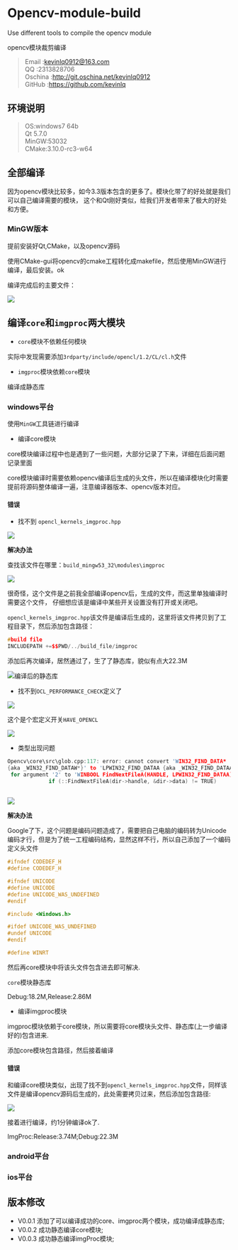 # Opencv-module-build
Use different tools to compile the opencv module

opencv模块裁剪编译

>Email  :kevinlq0912@163.com  
QQ      :2313828706  
Oschina :http://git.oschina.net/kevinlq0912   
GitHub  :https://github.com/kevinlq 

## 环境说明
>OS:windows7 64b  
Qt 5.7.0  
MinGW:53032  
CMake:3.10.0-rc3-w64  

## 全部编译

因为opencv模块比较多，如今3.3版本包含的更多了。模块化带了的好处就是我们可以自己编译需要的模块，
这个和Qt刚好类似，给我们开发者带来了极大的好处和方便。

### MinGW版本

提前安装好Qt,CMake，以及opencv源码

使用CMake-gui将opencv的cmake工程转化成makefile，然后使用MinGW进行编译，最后安装。ok

编译完成后的主要文件：

![](/OpencvBuild/screen/build_all.png)


## 编译`core`和`imgproc`两大模块

- `core`模块不依赖任何模块

实际中发现需要添加`3rdparty/include/opencl/1.2/CL/cl.h`文件

- `imgproc`模块依赖`core`模块

编译成静态库

### windows平台
使用`MinGW`工具链进行编译

- 编译core模块

core模块编译过程中也是遇到了一些问题，大部分记录了下来，详细在后面问题记录里面

core模块编译时需要依赖opencv编译后生成的头文件，所以在编译模块化时需要提前将源码整体编译一遍，注意编译器版本、opencv版本对应。


#### 错误
- 找不到 `opencl_kernels_imgproc.hpp`

![](/OpencvBuild/screen/opencl_kernels_imgproc.hpp-norFind.png)

**解决办法**

查找该文件在哪里：`build_mingw53_32\modules\imgproc`

![](/OpencvBuild/screen/opencl_kernels_imgproc.hpp-norFind-A.png)

很奇怪，这个文件是之前我全部编译opencv后，生成的文件，而这里单独编译时需要这个文件，
仔细想应该是编译中某些开关设置没有打开或关闭吧。

`opencl_kernels_imgproc.hpp`该文件是编译后生成的，这里将该文件拷贝到了工程目录下，然后添加包含路径：
```C++
#build file
INCLUDEPATH +=$$PWD/../build_file/imgproc
```

添加后再次编译，居然通过了，生了了静态库，貌似有点大22.3M

![编译后的静态库](/OpencvBuild/screen/build_static_lib.png)

- 找不到`OCL_PERFORMANCE_CHECK`定义了

![](/OpencvBuild/screen/OCL_PERFORMANCE_CHECK.png)

这个是个宏定义开关`HAVE_OPENCL`

![](/OpencvBuild/screen/cvconfig.png)

- 类型出现问题

```C++
Opencv\core\src\glob.cpp:117: error: cannot convert 'WIN32_FIND_DATA* 
{aka _WIN32_FIND_DATAW*}' to 'LPWIN32_FIND_DATAA {aka _WIN32_FIND_DATAA*}'
 for argument '2' to 'WINBOOL FindNextFileA(HANDLE, LPWIN32_FIND_DATAA)'
             if (::FindNextFileA(dir->handle, &dir->data) != TRUE)
			 
```

![](OpencvBuild/screen/wchar.png)

**解决办法**

Google了下，这个问题是编码问题造成了，需要把自己电脑的编码转为Unicode编码才行，但是为了统一工程编码结构，显然这样不行，所以自己添加了一个编码定义头文件

```C++
#ifndef CODEDEF_H
#define CODEDEF_H

#ifndef UNICODE
#define UNICODE
#define UNICODE_WAS_UNDEFINED
#endif

#include <Windows.h>

#ifdef UNICODE_WAS_UNDEFINED
#undef UNICODE
#endif

#define WINRT
```

然后再core模块中将该头文件包含进去即可解决.

`core`模块静态库

Debug:18.2M,Release:2.86M


- 编译imgproc模块

imgproc模块依赖于core模块，所以需要将core模块头文件、静态库(上一步编译好的)包含进来.

添加core模块包含路径，然后接着编译

#### 错误
和编译core模块类似，出现了找不到`opencl_kernels_imgproc.hpp`文件，同样该文件是编译opencv源码后生成的，此处需要拷贝过来，然后添加包含路径:

![](OpencvBuild/screen/imgproc_modules.png)

接着进行编译，约1分钟编译ok了.

ImgProc:Release:3.74M;Debug:22.3M


### android平台


### ios平台


## 版本修改
- V0.0.1 添加了可以编译成功的core、imgproc两个模块，成功编译成静态库;
- V0.0.2 成功静态编译core模块;
- V0.0.3 成功静态编译imgProc模块;
